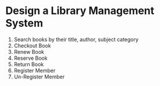 # Design a Library Management System

1. Search books by their title, author, subject category
2. Checkout Book
3. Renew Book
4. Reserve Book
5. Return Book
6. Register Member
7. Un-Register Member